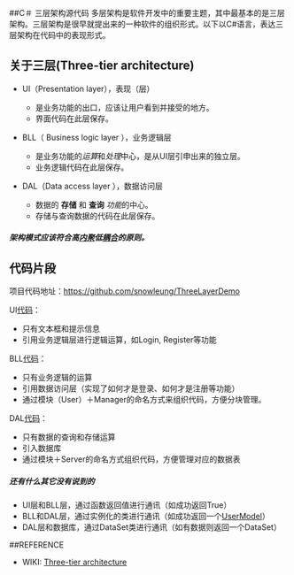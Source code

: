 ##C＃ 三层架构源代码
多层架构是软件开发中的重要主题，其中最基本的是三层架构。三层架构是很早就提出来的一种软件的组织形式。以下以C#语言，表达三层架构在代码中的表现形式。

## 关于三层(Three-tier architecture)

* UI（Presentation layer），表现（层）
  * 是业务功能的出口，应该让用户看到并接受的地方。
  * 界面代码在此层保存。

* BLL（ Business logic layer ），业务逻辑层
  * 是业务功能的*运算*和*处理*中心，是从UI层引申出来的独立层。
  * 业务逻辑代码在此层保存。

* DAL（Data access layer ），数据访问层
  * 数据的 **存储** 和 **查询** *功能*的中心。
  * 存储与查询数据的代码在此层保存。

##### 架构模式应该符合高[内聚](https://zh.wikipedia.org/wiki/%E5%85%A7%E8%81%9A%E6%80%A7_(%E8%A8%88%E7%AE%97%E6%A9%9F%E7%A7%91%E5%AD%B8))低[耦合](https://zh.wikipedia.org/wiki/%E8%80%A6%E5%90%88%E6%80%A7_(%E8%A8%88%E7%AE%97%E6%A9%9F%E7%A7%91%E5%AD%B8))的原则。

## 代码片段

项目代码地址：https://github.com/snowleung/ThreeLayerDemo

UI[代码](https://github.com/snowleung/ThreeLayerDemo/blob/master/UI/Form1.cs)：

* 只有文本框和提示信息
* 引用业务逻辑层进行逻辑运算，如Login, Register等功能

BLL[代码](https://github.com/snowleung/ThreeLayerDemo/blob/master/BLL/UsersManager.cs)：

* 只有业务逻辑的运算
* 引用数据访问层（实现了如何才是登录、如何才是注册等功能）
* 通过模块（User）＋Manager的命名方式来组织代码，方便分块管理。

DAL[代码](https://github.com/snowleung/ThreeLayerDemo/blob/master/DAL/UsersServer.cs)：

* 只有数据的查询和存储运算
* 引入数据库
* 通过模块＋Server的命名方式组织代码，方便管理对应的数据表

##### 还有什么其它没有说到的

* UI层和BLL层，通过函数返回值进行通讯（如成功返回True）
* BLL和DAL层，通过实例化的类进行通讯（如成功返回一个[UserModel](https://github.com/snowleung/ThreeLayerDemo/blob/master/Model/Users.cs)）
* DAL层和数据库，通过DataSet类进行通讯（如有数据则返回一个DataSet）

##REFERENCE
* WIKI: [Three-tier architecture](https://en.wikipedia.org/wiki/Multitier_architecture#Three-tier_architecture)
